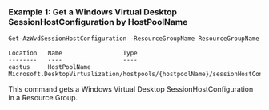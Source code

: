 
### Example 1: Get a Windows Virtual Desktop SessionHostConfiguration by HostPoolName

```powershell
Get-AzWvdSessionHostConfiguration -ResourceGroupName ResourceGroupName -HostPoolName HostPoolName
```

```output
Location   Name                 Type
--------   ----                 ----
eastus     HostPoolName Microsoft.DesktopVirtualization/hostpools/{hostpoolName}/sessionHostConfigurations
```

This command gets a Windows Virtual Desktop SessionHostConfiguration in a Resource Group.
